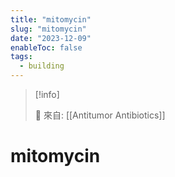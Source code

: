 ```yaml
---
title: "mitomycin"
slug: "mitomycin"
date: "2023-12-09"
enableToc: false
tags:
  - building
---
```


> [!info]
>
> 🌱 來自: [[Antitumor Antibiotics]]

# mitomycin



